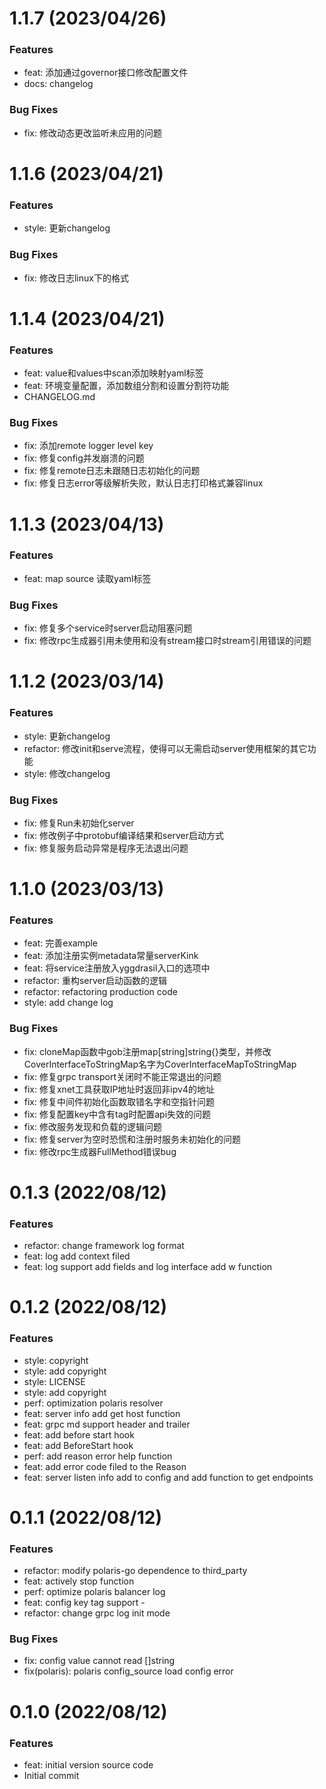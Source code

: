 # 1.1.7 (2023/04/26)

### Features

- feat: 添加通过governor接口修改配置文件
- docs: changelog

### Bug Fixes

- fix: 修改动态更改监听未应用的问题

# 1.1.6 (2023/04/21)

### Features

- style: 更新changelog

### Bug Fixes

- fix: 修改日志linux下的格式

# 1.1.4 (2023/04/21)

### Features

- feat: value和values中scan添加映射yaml标签
- feat: 环境变量配置，添加数组分割和设置分割符功能
- CHANGELOG.md

### Bug Fixes

- fix: 添加remote logger level key
- fix: 修复config并发崩溃的问题
- fix: 修复remote日志未跟随日志初始化的问题
- fix: 修复日志error等级解析失败，默认日志打印格式兼容linux

# 1.1.3 (2023/04/13)

### Features

- feat: map source 读取yaml标签

### Bug Fixes

- fix: 修复多个service时server启动阻塞问题
- fix: 修改rpc生成器引用未使用和没有stream接口时stream引用错误的问题

# 1.1.2 (2023/03/14)

### Features

- style: 更新changelog
- refactor: 修改init和serve流程，使得可以无需启动server使用框架的其它功能
- style: 修改changelog

### Bug Fixes

- fix: 修复Run未初始化server
- fix: 修改例子中protobuf编译结果和server启动方式
- fix: 修复服务启动异常是程序无法退出问题

# 1.1.0 (2023/03/13)

### Features

- feat: 完善example
- feat: 添加注册实例metadata常量serverKink
- feat: 将service注册放入yggdrasil入口的选项中
- refactor: 重构server启动函数的逻辑
- refactor: refactoring production code
- style: add change log

### Bug Fixes

- fix: cloneMap函数中gob注册map[string]string{}类型，并修改CoverInterfaceToStringMap名字为CoverInterfaceMapToStringMap
- fix: 修复grpc transport关闭时不能正常退出的问题
- fix: 修复xnet工具获取IP地址时返回非ipv4的地址
- fix: 修复中间件初始化函数取错名字和空指针问题
- fix: 修复配置key中含有tag时配置api失效的问题
- fix: 修改服务发现和负载的逻辑问题
- fix: 修复server为空时恐慌和注册时服务未初始化的问题
- fix: 修改rpc生成器FullMethod错误bug

# 0.1.3 (2022/08/12)

### Features

- refactor: change framework log format
- feat: log add context filed
- feat: log support add fields and log interface add w function

# 0.1.2 (2022/08/12)

### Features

- style: copyright
- style: add copyright
- style: LICENSE
- style: add copyright
- perf: optimization polaris resolver
- feat: server info add get host function
- feat: grpc md support header and trailer
- feat: add before start hook
- feat: add BeforeStart hook
- perf: add reason error help function
- feat: add error code filed to the Reason
- feat: server listen info add to config and add function to get endpoints

# 0.1.1 (2022/08/12)

### Features

- refactor: modify polaris-go dependence to third_party
- feat: actively stop function
- perf: optimize polaris balancer log
- feat: config key tag support -
- refactor: change grpc log init mode

### Bug Fixes

- fix: config value cannot read []string
- fix(polaris): polaris config_source load config error

# 0.1.0 (2022/08/12)

### Features

- feat: initial version source code
- Initial commit
